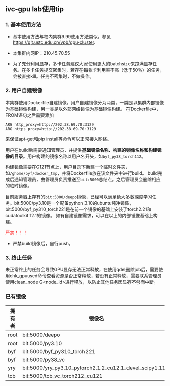 ## ivc-gpu lab使用tip
### 1. 基本使用方法
- 基本使用方法与校内集群9.99使用方法类似，参见 https://git.ustc.edu.cn/ypb/gpu-cluster.

- 本集群内网IP：210.45.70.55

- 为了充分利用显存，多卡任务建议大家使用更大的batchsize来跑满显存任务。在多卡任务提交密集时，若存在每张卡利用率不高（低于50%）的任务，会被直接kill。任务不密集时，不做操作。

### 2. 用户自建镜像
本集群使用Dockerfile自建镜像。用户自建镜像分为两类，一类是以集群内部镜像为基础镜像构建，另一类是以外部网络镜像为基础镜像构建。
在Dockerfile中，FROM语句之后需要添加
```
ARG http_proxy=http://202.38.69.70:3129
ARG https_proxy=http://202.38.69.70:3129
```
来保证apt-get和pip install等命令可以正常接入网络。

用户在build后需要通知管理员，并提供**基础镜像名称、构建的镜像名称和构建镜像的目录**。用户构建的镜像名称以用户名开头，如`byf_py38_torch112`。

构建镜像需要在G121节点上，用户目录下新建一个临时文件夹，如`/ghome/byf/docker_tmp`，并将Dockerfile放在该文件夹中进行build。
build完成后通知管理员，由管理员负责推送至`bit:5000`总结点。之后管理员会删除相应的临时镜像。

目前服务器上存有的`bit:5000/deepo`镜像，已经可以满足绝大多数深度学习任务。bit:5000/py3.10是一个配备python 3.10的ubuntu纯净镜像，bit:5000/byf_py310_torch221是在前一个镜像的基础上安装了torch2.21和cudatoolkit 12.1的镜像。
如有自建镜像需求，可以在以上的内部镜像基础上构建。


<span style="color:red">严禁！！！</span>
- 严禁build镜像后，自行push。

### 3. 终止任务
未正常终止的任务会导致GPU显存无法正常释放，在使用qdel删除job后，需要使用chk_gpuused命令查看资源是否正常释放，若没有正常释放，需要联系管理员使用clean_node G<node_id>进行释放，以防止其他任务因显存不够而中断。


### 已有镜像
| 拥有者 | 镜像名 |
|---------|---------|
| root  | bit:5000/deepo    |
| root  | bit:5000/py3.10    |
| byf   | bit:5000/byf_py310_torch221    |
| byf   | bit:5000/py38_vc    |
| yry   | bit:5000/yry_py3.10_pytorch2.1.2_cu12.1_devel_scipy1.11.1   |
|tcb|bit:5000/tcb_vc_torch212_cu121|

